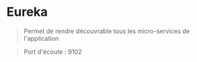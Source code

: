 # Eureka
> Permet de rendre découvrable tous les micro-services de l'application

> Port d'écoute : 9102



